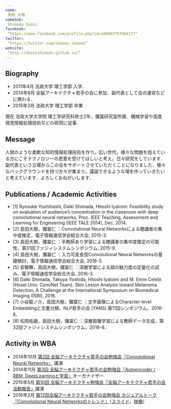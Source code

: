 ```yaml
---
name:
 島田 大樹
nameSub:
 Shimada Daiki
facebook:
 “https://www.facebook.com/profile.php?id=100007757564177”
twitter:
 “https://twitter.com/sheema_sheema”
website:
 “http://daikishimada.github.io/”
---
```


## Biography
- 2011年4月 法政大学 理工学部 入学．
- 2014年8月 全脳アーキテクチャ若手の会に参加．副代表として会の運営などに携わる．
- 2015年3月 法政大学 理工学部 卒業

現在 法政大学大学院 理工学研究科修士2年，彌冨研究室所属．機械学習や高度視覚情報処理技術などの研究に従事.

## Message
人間のような柔軟な知的情報処理技術を作り，広い世代，様々な問題を抱えている方にこそテクノロジーの恩恵を受けてほしいと考え，日々研究をしています．副代表という立場からこの会をサポートさせていただくことになりました．様々なバックグラウンドを持つ方々が集まり，議論できるような場を作っていきたいと考えています．よろしくおねがいします．

## Publications / Academic Activities
- [1] Ryosuke Yoshihashi, Daiki Shimada, Hitoshi Iyatomi: Feasibility study on evaluation of audience’s concentration in the classroom with deep convolutional neural networks, Proc. IEEE Teaching, Assessment and Learning for Engineering (IEEE TALE 2014), Dec. 2014.
- [2] 島田大樹，彌冨仁 ：Convolutional Neural Networksによる聴講者の集中度推定，電子情報通信学会総合大会, 2015-3.
- [3] 島田大樹，彌冨仁 ：半教師あり学習による聴講者の集中度推定の可能性，第31回ファジィシステムシンポジウム, 2015-9.
- [4] 島田大樹，彌冨仁 ：入力可変長型Convolutional Neural Networksの基礎検討，電子情報通信学会総合大会, 2016-3.
- [5] 安藤舞，島田大樹，彌冨仁 ：深層学習による顔の魅力度の定量化の試み，電子情報通信学会総合大会, 2016-3.
- [6] Daiki Shimada, Takuya Yoshida, Hitoshi Iyatomi and M. Emre Celebi (Hosei Univ. ConvNet Team). Skin Lesion Analysis toward Melanoma Detection, A Challenge at the International Symposium on Biomedical Imaging (ISBI), 2016.
- [7] 小谷龍ノ介，島田大樹，彌冨仁 ：文字画像によるCharacter-level Embeddingと文書分類，NLP若手の会 (YANS) 第11回シンポジウム，2016-8．
- [8] 松岡佑磨，島田大樹，彌冨仁 ：深層距離学習による教師データ生成，第32回ファジィシステムシンポジウム，2016-8．

## Activity in WBA
- 2014年10月 [第2回 全脳アーキテクチャ若手の会勉強会『Convolutional Neural Networks』](http://wbawakate.jp/posts/events/2nd/) 講演
- 2014年11月 [第3回 全脳アーキテクチャ若手の会勉強会『Autoencoder / RBM, DeepLearningと学習』](http://wbawakate.jp/posts/events/3rd/)オーガナイザー
- 2015年5月 [第10回 全脳アーキテクチャ勉強会『全脳アーキテクチャ若手の会活動報告』](http://www.sig-agi.org/wba/10)講演
- 2016年2月 [第12回全脳アーキテクチャ若手の会勉強会 カジュアルトーク『Convolutional Neural Networksのトレンド』](http://wbawakate.jp/posts/events/12th/)（[スライド](http://www.slideshare.net/sheemap/convolutional-neural-networks-wbafl2)，[映像](https://www.youtube.com/watch?v=cBog5o9ebcQ)）


